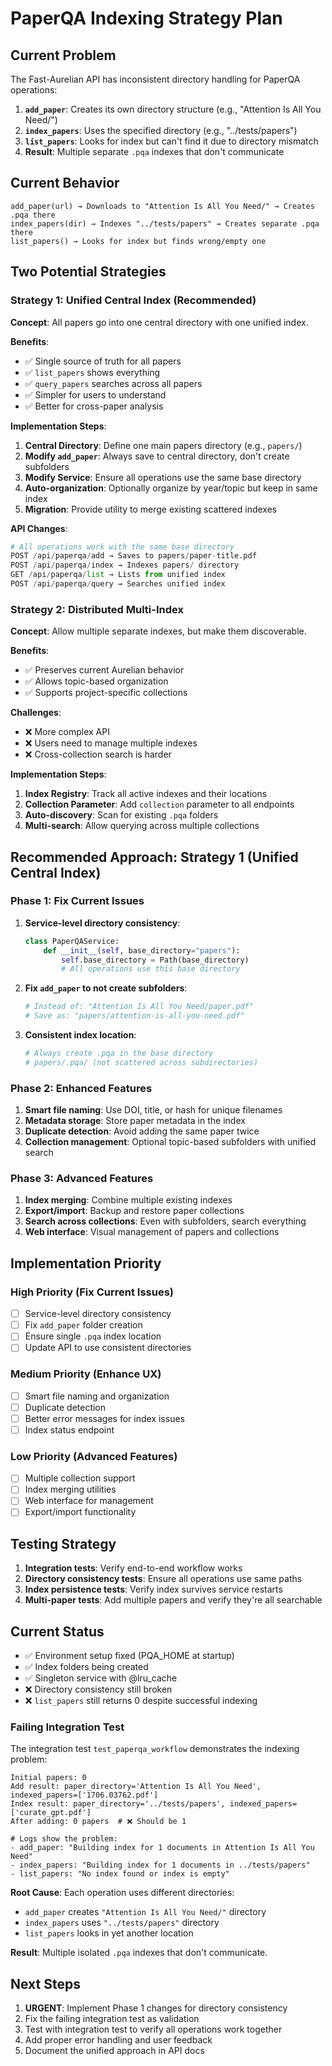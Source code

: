 # PaperQA Indexing Strategy Plan

## Current Problem

The Fast-Aurelian API has inconsistent directory handling for PaperQA operations:

1. **`add_paper`**: Creates its own directory structure (e.g., "Attention Is All You Need/")
2. **`index_papers`**: Uses the specified directory (e.g., "../tests/papers")  
3. **`list_papers`**: Looks for index but can't find it due to directory mismatch
4. **Result**: Multiple separate `.pqa` indexes that don't communicate

## Current Behavior

```
add_paper(url) → Downloads to "Attention Is All You Need/" → Creates .pqa there
index_papers(dir) → Indexes "../tests/papers" → Creates separate .pqa there  
list_papers() → Looks for index but finds wrong/empty one
```

## Two Potential Strategies

### Strategy 1: Unified Central Index (Recommended)

**Concept**: All papers go into one central directory with one unified index.

**Benefits**:
- ✅ Single source of truth for all papers
- ✅ `list_papers` shows everything
- ✅ `query_papers` searches across all papers
- ✅ Simpler for users to understand
- ✅ Better for cross-paper analysis

**Implementation Steps**:
1. **Central Directory**: Define one main papers directory (e.g., `papers/`)
2. **Modify `add_paper`**: Always save to central directory, don't create subfolders
3. **Modify Service**: Ensure all operations use the same base directory
4. **Auto-organization**: Optionally organize by year/topic but keep in same index
5. **Migration**: Provide utility to merge existing scattered indexes

**API Changes**:
```python
# All operations work with the same base directory
POST /api/paperqa/add → Saves to papers/paper-title.pdf
POST /api/paperqa/index → Indexes papers/ directory  
GET /api/paperqa/list → Lists from unified index
POST /api/paperqa/query → Searches unified index
```

### Strategy 2: Distributed Multi-Index

**Concept**: Allow multiple separate indexes, but make them discoverable.

**Benefits**:
- ✅ Preserves current Aurelian behavior
- ✅ Allows topic-based organization  
- ✅ Supports project-specific collections

**Challenges**:
- ❌ More complex API
- ❌ Users need to manage multiple indexes
- ❌ Cross-collection search is harder

**Implementation Steps**:
1. **Index Registry**: Track all active indexes and their locations
2. **Collection Parameter**: Add `collection` parameter to all endpoints
3. **Auto-discovery**: Scan for existing `.pqa` folders  
4. **Multi-search**: Allow querying across multiple collections

## Recommended Approach: Strategy 1 (Unified Central Index)

### Phase 1: Fix Current Issues
1. **Service-level directory consistency**:
   ```python
   class PaperQAService:
       def __init__(self, base_directory="papers"):
           self.base_directory = Path(base_directory)
           # All operations use this base directory
   ```

2. **Fix `add_paper` to not create subfolders**:
   ```python
   # Instead of: "Attention Is All You Need/paper.pdf"  
   # Save as: "papers/attention-is-all-you-need.pdf"
   ```

3. **Consistent index location**:
   ```python
   # Always create .pqa in the base directory
   # papers/.pqa/ (not scattered across subdirectories)
   ```

### Phase 2: Enhanced Features
1. **Smart file naming**: Use DOI, title, or hash for unique filenames
2. **Metadata storage**: Store paper metadata in the index
3. **Duplicate detection**: Avoid adding the same paper twice
4. **Collection management**: Optional topic-based subfolders with unified search

### Phase 3: Advanced Features  
1. **Index merging**: Combine multiple existing indexes
2. **Export/import**: Backup and restore paper collections
3. **Search across collections**: Even with subfolders, search everything
4. **Web interface**: Visual management of papers and collections

## Implementation Priority

### High Priority (Fix Current Issues)
- [ ] Service-level directory consistency
- [ ] Fix `add_paper` folder creation
- [ ] Ensure single `.pqa` index location
- [ ] Update API to use consistent directories

### Medium Priority (Enhance UX)
- [ ] Smart file naming and organization  
- [ ] Duplicate detection
- [ ] Better error messages for index issues
- [ ] Index status endpoint

### Low Priority (Advanced Features)
- [ ] Multiple collection support
- [ ] Index merging utilities
- [ ] Web interface for management
- [ ] Export/import functionality

## Testing Strategy

1. **Integration tests**: Verify end-to-end workflow works
2. **Directory consistency tests**: Ensure all operations use same paths  
3. **Index persistence tests**: Verify index survives service restarts
4. **Multi-paper tests**: Add multiple papers and verify they're all searchable

## Current Status

- ✅ Environment setup fixed (PQA_HOME at startup)
- ✅ Index folders being created  
- ✅ Singleton service with @lru_cache
- ❌ Directory consistency still broken
- ❌ `list_papers` still returns 0 despite successful indexing

### Failing Integration Test

The integration test `test_paperqa_workflow` demonstrates the indexing problem:

```
Initial papers: 0
Add result: paper_directory='Attention Is All You Need', indexed_papers=['1706.03762.pdf']
Index result: paper_directory='../tests/papers', indexed_papers=['curate_gpt.pdf'] 
After adding: 0 papers  # ❌ Should be 1

# Logs show the problem:
- add_paper: "Building index for 1 documents in Attention Is All You Need"
- index_papers: "Building index for 1 documents in ../tests/papers"  
- list_papers: "No index found or index is empty"
```

**Root Cause**: Each operation uses different directories:
- `add_paper` creates `"Attention Is All You Need/"` directory 
- `index_papers` uses `"../tests/papers"` directory
- `list_papers` looks in yet another location

**Result**: Multiple isolated `.pqa` indexes that don't communicate.

## Next Steps

1. **URGENT**: Implement Phase 1 changes for directory consistency
2. Fix the failing integration test as validation
3. Test with integration test to verify all operations work together
4. Add proper error handling and user feedback
5. Document the unified approach in API docs